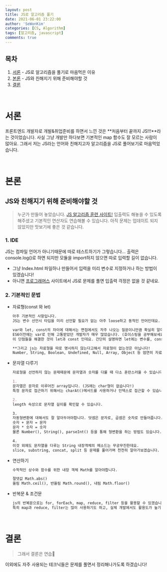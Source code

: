 ```yaml
---
layout: post
title: JS로 알고리즘 풀기
date: 2021-06-01 23:22:00
author: 'SeWonKim'
categories: [CS, Algorithm]
tags: [알고리즘, javascript]
comments: true
---
```


## 목차

1. [서론](#서론) - JS로 알고리즘을 풀기로 마음먹은 이유
2. [본론](#본론) - JS와 친해지기 위해 준비해야할 것
3. [결론](#결론) 

&nbsp;
&nbsp;

# 서론

프론트엔드 개발자로 개발&취업준비를 하면서 느낀 것은 **처음부터 끝까지 JS!!!**라는 것이었습니다. 사실 그냥 개발만 하다보면 기본적인 map 함수도 잘 모르는 사람이 많아요. 그래서 저는 JS라는 언어와 친해지고자 알고리즘을 JS로 풀어보기로 마음먹었습니다.

&nbsp;
&nbsp;

# 본론

## JS와 친해지기 위해 준비해야할 것

> 누군가 만들어 놓았습니다. [JS 알고리즘 훈련 사이트!](https://github.com/Team-ZeroHouse/js-algorithm-training-webapp)
> 입출력도 해놓을 수 있도록 해주셨고 기본적인 연산자도 연습해볼 수 있습니다. 아직 문제는 업데이트 되지 않았지만 맛보기에 좋은 것 같습니다.

### 1. IDE

JS는 컴파일 언어가 아니기때문에 따로 테스트하기가 그렇습니다... 출력은 console.log()로 하면 되지만 모듈을 import하지 않으면 따로 입력할 길이 없습니다. 

- 그냥 Index.html 파일하나 만들어서 입력을 미리 변수로 지정하거나 하는 방법이 있겠습니다! 
- 아니면 [프로그래머스](https://programmers.co.kr/) 사이트에서 JS로 문제를 풀면 입출력 걱정은 없을 것 같네요.

### 2. 기본적인 문법

- 자료형(const 와 let)
  
  ```markdown
  아주 기본적인 사항입니다.
  JS는 변수 선언시 타입을 미리 선언할 필요가 없는 아주 loose하고 동적인 언어인데요.

  var와 let, const의 차이에 대해서는 면접에서도 자주 나오는 질문이니만큼 확실히 알아두셔야합니다.
  ES6이전에는 var로 인해 고통받았던 개발자가 매우 많았습니다. (호이스팅을 공부해보세요!)
  이 단점들을 해결한 것이 let과 const 인데요. 간단히 설명하면 let에는 변수를, const에는 상수를 선언하면 됩니다. 

  **그리고 js는 자료형을 따로 명시하지 않는다고해서 자료형이 없는것은 아닙니다!
  Number, String, Boolean, Undefined, Null, Array, Object 등 엄연히 자료형이 있습니다.
  ```

- 문자열 다루기
  
  ```markdown
  자료형을 선언하지 않는 문제때문에 문자열과 숫자를 다룰 때 다소 혼란스러울 수 있습니다.

  1. 
  문자열은 문자로 이루어진 array입니다. (JS에는 char형이 없습니다!)
  특정 문자로 접근하기 위해서는 charAt()메서드를 사용하거나 인덱스로 접근할 수 있습니다.

  2. 
  length 속성으로 문자열 길이를 확인할 수 있습니다.

  3.
  자동형변환에 대해서도 잘 알아두어야합니다. 덧셈은 문자로, 곱셈은 숫자로 만들어줍니다.
  숫자 + 문자 = 문자
  문자 * 숫자 = 숫자
  물론 Number(), String(), parseInt() 등을 통해 형변환을 하는 방법도 있습니다.

  4.
  이것 외에도 문자열을 다루는 String 내장객체의 메소드는 무궁무진한데요.
  slice, substring, concat, split 등 문제를 풀어가며 천천히 알아가보겠습니다.
  ```

- 연산하기
  
  ```markdown
  수학적인 상수와 함수를 위한 내장 객체 Math를 알아야합니다.

  절댓값 Math.abs()
  올림 Math.ceil(), 반올림 Math.round(), 내림 Math.floor()
  ```

- 반복문 & 조건문
  
  ```markdown
  js의 반복문으로는 for, forEach, map, reduce, filter 등을 활용할 수 있겠습니다.
  특히 map과 reduce, filter는 많이 사용하기도 하고, 실제 개발에서도 활용도가 높기 때문에 공부해두면 좋습니다.
  ```


&nbsp;
&nbsp;

# 결론

> 그래서 결론은 연습🙂

이외에도 자주 사용되는 테크닉들은 문제를 풀면서 정리해나가도록 하겠습니다!

&nbsp;
&nbsp;
